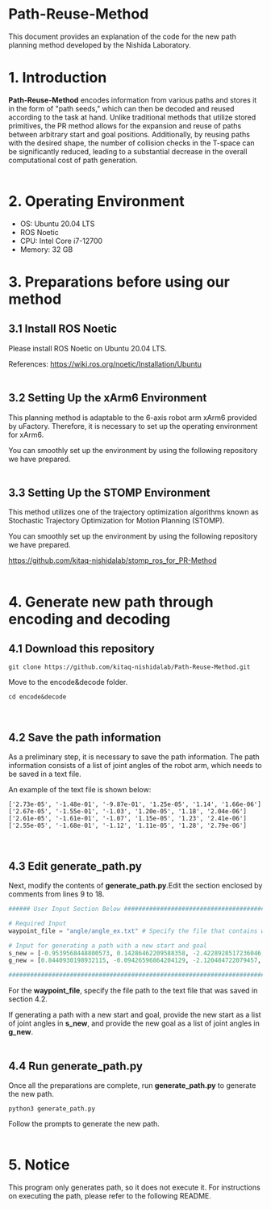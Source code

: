 # Path-Reuse-Method

This document provides an explanation of the code for the new path planning method developed by the Nishida Laboratory.

# 1. Introduction

**Path-Reuse-Method** encodes information from various paths and stores it in the form of "path seeds," which can then be decoded and reused according to the task at hand. Unlike traditional methods that utilize stored primitives, the PR method allows for the expansion and reuse of paths between arbitrary start and goal positions. Additionally, by reusing paths with the desired shape, the number of collision checks in the T-space can be significantly reduced, leading to a substantial decrease in the overall computational cost of path generation.
<br>
<br>

# 2. Operating Environment

- OS: Ubuntu 20.04 LTS
- ROS Noetic
- CPU: Intel Core i7-12700
- Memory: 32 GB
  <br>

# 3. Preparations before using our method

## 3.1 Install ROS Noetic

Please install ROS Noetic on Ubuntu 20.04 LTS.

References: https://wiki.ros.org/noetic/Installation/Ubuntu
<br>
<br>

## 3.2 Setting Up the xArm6 Environment

This planning method is adaptable to the 6-axis robot arm xArm6 provided by uFactory. Therefore, it is necessary to set up the operating environment for xArm6.

You can smoothly set up the environment by using the following repository we have prepared.
<br>
<br>

## 3.3 Setting Up the STOMP Environment

This method utilizes one of the trajectory optimization algorithms known as Stochastic Trajectory Optimization for Motion Planning (STOMP).

You can smoothly set up the environment by using the following repository we have prepared.

https://github.com/kitaq-nishidalab/stomp_ros_for_PR-Method
<br>
<br>

# 4. Generate new path through encoding and decoding

## 4.1 Download this repository

```
git clone https://github.com/kitaq-nishidalab/Path-Reuse-Method.git
```

Move to the encode&decode folder.

```
cd encode&decode
```

<br>

## 4.2 Save the path information

As a preliminary step, it is necessary to save the path information. The path information consists of a list of joint angles of the robot arm, which needs to be saved in a text file.

An example of the text file is shown below:

```
['2.73e-05', '-1.48e-01', '-9.87e-01', '1.25e-05', '1.14', '1.66e-06']
['2.67e-05', '-1.55e-01', '-1.03', '1.20e-05', '1.18', '2.04e-06']
['2.61e-05', '-1.61e-01', '-1.07', '1.15e-05', '1.23', '2.41e-06']
['2.55e-05', '-1.68e-01', '-1.12', '1.11e-05', '1.28', '2.79e-06']
```

<br>

## 4.3 Edit **generate_path.py**

Next, modify the contents of **generate_path.py**.Edit the section enclosed by comments from lines 9 to 18.

```python
###### User Input Section Below ##################################################################################

# Required Input
waypoint_file = "angle/angle_ex.txt" # Specify the file that contains waypoints

# Input for generating a path with a new start and goal
s_new = [-0.9539568448800573, 0.14286462209588358, -2.4228928517236046, 8.308474924234588e-05, 2.280063497889632, -0.9539539344058481] # New start joint angles
g_new = [0.8440930198932115, -0.09426596864204129, -2.120484722079457, -5.4759826845440784e-05, 2.2146980161053804, 0.8440667593654201] # New goal joint angles

################################################################################################################
```

For the **waypoint_file**, specify the file path to the text file that was saved in section 4.2.

If generating a path with a new start and goal, provide the new start as a list of joint angles in **s_new**, and provide the new goal as a list of joint angles in **g_new**.
<br>
<br>

## 4.4 Run **generate_path.py**

Once all the preparations are complete, run **generate_path.py** to generate the new path.

```
python3 generate_path.py
```

Follow the prompts to generate the new path.
<br>
<br>

# 5. Notice

This program only generates path, so it does not execute it. For instructions on executing the path, please refer to the following README.
